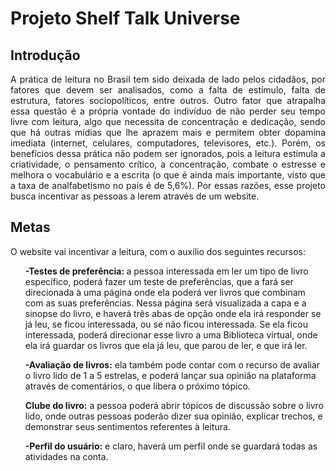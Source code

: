 <h1 align="left">Projeto Shelf Talk Universe</h1>
<h2 align= "left">Introdução</h2>
<p align="justify">A prática de leitura no Brasil tem sido deixada de lado pelos cidadãos, por fatores que devem ser analisados, como a falta de estímulo, falta de estrutura, fatores sociopolíticos, entre outros. Outro fator que atrapalha essa questão é a própria vontade do indivíduo de não perder seu tempo livre com leitura, algo que necessita de concentração e dedicação, sendo que há outras mídias que lhe aprazem mais e permitem obter dopamina imediata (internet, celulares, computadores, televisores, etc.). Porém, os benefícios dessa prática não podem ser ignorados, pois a leitura estimula a criatividade, o pensamento crítico, a concentração, combate o estresse e melhora o vocabulário e a escrita (o que é ainda mais importante, visto que a taxa de analfabetismo no país é de 5,6%). Por essas razões, esse projeto busca incentivar as pessoas a lerem através de um website.
</p>
<h2 align="left">Metas</h2>
<p align="justify">O website vai incentivar a leitura, com o auxílio dos seguintes recursos:
<ul><strong>-Testes de preferência: </strong> a pessoa interessada em ler um tipo de livro específico, poderá fazer um teste de preferências, que a fará ser direcionada à uma página onde ela poderá ver livros que combinam com as suas preferências. Nessa página será visualizada a capa e a sinopse do livro, e haverá três abas de opção onde ela irá responder se já leu, se ficou interessada, ou se não ficou interessada. Se ela ficou interessada, poderá direcionar esse livro a uma Biblioteca virtual, onde ela irá guardar os livros que ela já leu, que parou de ler, e que irá ler.</ul>
<ul><strong>-Avaliação de livros:</strong> ela também pode contar com o recurso de avaliar o livro lido de 1 a 5 estrelas, e poderá lançar sua opinião na plataforma através de comentários, o que libera o próximo tópico.</ul>
<ul><strong>Clube do livro:</strong> a pessoa poderá abrir tópicos de discussão sobre o livro lido, onde outras pessoas poderão dizer sua opinião, explicar trechos, e demonstrar seus sentimentos referentes à leitura.</ul>
<ul><strong>-Perfil do usuário:</strong> e claro, haverá um perfil onde se guardará todas as atividades na conta.</ul>
